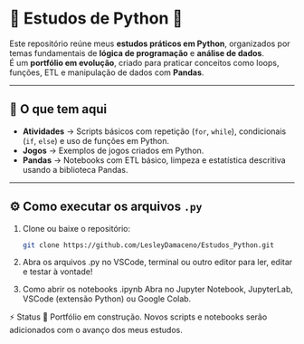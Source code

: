 # 📌 Estudos de Python 🐍  

Este repositório reúne meus **estudos práticos em Python**, organizados por temas fundamentais de **lógica de programação** e **análise de dados**.  
É um **portfólio em evolução**, criado para praticar conceitos como loops, funções, ETL e manipulação de dados com **Pandas**.

---

## 🚀 O que tem aqui

- **Atividades** → Scripts básicos com repetição (`for`, `while`), condicionais (`if`, `else`) e uso de funções em Python.
- **Jogos** → Exemplos de jogos criados em Python.
- **Pandas** → Notebooks com ETL básico, limpeza e estatística descritiva usando a biblioteca Pandas.

---

## ⚙️ Como executar os arquivos `.py`

1. Clone ou baixe o repositório:
   ```bash
   git clone https://github.com/LesleyDamaceno/Estudos_Python.git

2. Abra os arquivos .py no VSCode, terminal ou outro editor para ler, editar e testar à vontade!

3. Como abrir os notebooks .ipynb
Abra no Jupyter Notebook, JupyterLab, VSCode (extensão Python) ou Google Colab.

⚡️ Status
🚧 Portfólio em construção.
Novos scripts e notebooks serão adicionados com o avanço dos meus estudos.
